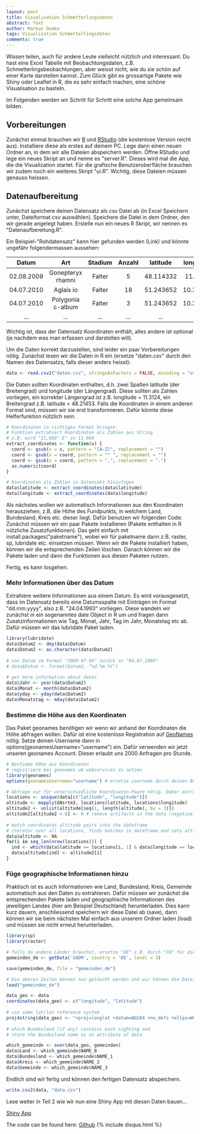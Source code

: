 ```yaml
---
layout: post
title: Visualisation Schmetterlingsdaten
abstract: Text
author: Markus Dumke
tags: Visualisation Schmetterlingsdaten
comments: true
---
```


Wissen teilen, auch für andere Leute vielleicht nützlich und interessant.
Du hast eine Excel Tabelle mit Beobachtungsdaten, z.B. Schmetterlingsbeobachtungen, aber weisst nicht, wie du sie schön auf einer Karte darstellen kannst.
Zum Glück gibt es grossartige Pakete wie Shiny oder Leaflet in R, die es sehr einfach machen, eine schöne Visualisation zu basteln.

Im Folgenden werden wir Schritt für Schritt eine solche App gemeinsam bilden.

## Vorbereitungen
Zunächst einmal brauchen wir <a href="https://cran.r-project.org/bin/windows/base/" target="_blank">R</a> und <a href="https://www.rstudio.com/products/rstudio/download/" target="_blank">RStudio</a> (die kostenlose Version reicht aus). 
Installiere diese als erstes auf deinem PC. Lege dann einen neuen Ordner an, in dem wir alle Dateien abspeichern werden. 
Öffne RStudio und lege ein neues Skript an und nenne es "server.R". Dieses wird mal die App, die die Visualization startet. 
Für die grafische Benutzeroberfläche brauchen wir zudem noch ein weiteres Skript "ui.R". Wichtig, diese Dateien müssen genauso heissen.

## Datenaufbereitung
Zunächst speichere deinen Datensatz als csv Datei ab (in Excel Speichern unter, Dateiformat csv auswählen). 
Speichere die Datei in dem Ordner, den wir gerade angelegt haben. Erstelle nun ein neues R Skript, wir nennen es "Datenaufbereitung.R".

Ein Beispiel-"Rohdatensatz" kann hier gefunden werden (Link)
und könnte ungefähr folgendermassen aussehen:

| Datum      | Art                 | Stadium   | Anzahl | latitude   |longitude |
| :--------: | :-----------------: | :--------:| :-----:| :-----:    | :-----: |
| 02.08.2009 | Gonepteryx rhamni   | Falter    |    5   | 48.114332  |11.1566|
| 04.07.2010 | Aglais io           | Falter    | 18     | 51.243652  | 10.35251|
| 04.07.2010 | Polygonia c-album   | Falter    | 3      | 51.243652  | 10.35251|
| ...        | ...                 | ...       | ...    |    ...     | ...|

Wichtig ist, dass der Datensatz Koordinaten enthält, alles andere ist optional (je nachdem was man erfassen und darstellen will).

Um die Daten korrekt darzustellen, sind leider ein paar Vorbereitungen nötig. Zunächst lesen wir die Daten in R ein (ersetze "daten.csv" durch den Namen des Datensatzs, falls dieser anders heisst):

```r
data <- read.csv2("daten.csv", stringsAsFactors = FALSE, encoding = "utf8")
```

Die Daten sollten Koordinaten enthalten, d.h. zwei Spalten latitude (der Breitengrad) und longitude (der Längengrad). 
Diese sollten als Zahlen vorliegen, ein korrekter Längengrad ist z.B. longitude = 11.3124, ein Breitengrad z.B. latitude = 48.21453.
Falls die Koordinaten in einem anderen Format sind, müssen wir sie erst transformieren. Dafür könnte diese Helferfunktion nützlich sein:

```r
# Koordinaten in richtiges Format bringen
# Funktion extrahiert Koordinaten als Zahlen aus String
# z.B. wird "11,069° E" zu 11.069
extract_coordinates <- function(x) {
  coord <- gsub(x = x, pattern = "[A-Z]", replacement = "")
  coord <- gsub(x = coord, pattern = "° ", replacement = "")
  coord <- gsub(x = coord, pattern = ",", replacement = ".")
  as.numeric(coord)
}

# Koordinaten als Zahlen in Datensatz hinzufügen
data$latitude <- extract_coordinates(data$latitude)
data$longitude <- extract_coordinates(data$longitude)
```

Als nächstes wollen wir automatisch Informationen aus den Koordinaten herausziehen, z.B. die Höhe des Fundpunkts, in welchem Land, Bundesland, Kreis etc. dieser liegt.
Dafür benutzen wir folgenden Code: Zunächst müssen wir ein paar Pakete installieren (Pakete enthalten in R nützliche Zusatzfunktionen). 
Das geht einfach mit install.packages("paketname"), wobei wir für paketname dann z.B. raster, sp, lubridate etc. einsetzen müssen.
Wenn wir die Pakete installiert haben, können wir die entsprechenden Zeilen löschen. Danach können wir die Pakete laden und dann die Funktionen aus diesen Paketen nutzen.

Fertig, es kann losgehen.

### Mehr Informationen über das Datum
Extrahiere weitere Informationen aus einem Datum. Es wird vorausgesetzt, dass im Datensatz bereits eine Datumsspalte mit Einträgen im Format "dd.mm.yyyy", also z.B. "24.04.1993" vorliegen.
Diese wandeln wir zunächst in ein sogenanntes date Object in R um und fragen dann Zusatzinformationen wie Tag, Monat, Jahr, Tag im Jahr, Monatstag etc ab. 
Dafür müssen wir das lubridate Paket laden.

```r
library(lubridate)
data$Datum2 <- dmy(data$Datum)
data$Datum2 <- as.character(data$Datum2)
  
# von Datum im Format "2009-07-04" zurück zu "04.07.2009"
# data$Datum <- format(Datum2, "%d.%m.%Y")
  
# get more information about dates
data$Jahr <- year(data$Datum2)
data$Monat <- month(data$Datum2)
data$yday <- yday(data$Datum2)
data$Monatstag <- mday(data$Datum2)
```

### Bestimme die Höhe aus den Koordinaten
Das Paket geonames benötigen wir wenn wir anhand der Koordinaten die Höhe abfragen wollen. 
Dafür ist eine kostenlose Registration auf 
<a href="http://www.geonames.org/login" target="_blank">GeoNames</a> nötig. Setze deinen Username dann in options(geonamesUsername="username") ein.
Dafür verwenden wir jetzt unseren geonames Account. Dieser erlaubt uns 2000 Anfragen pro Stunde.

```r
# Bestimme Höhe aus Koordinaten
# registriere bei geonames um webservices zu nutzen
library(geonames) 
options(geonamesUsername="username") # ersetze username durch deinen Benutzernamen.

# Abfrage nur für unterschiedliche Koordinaten-Paare nötig. Daher extrahieren wir zunächst alle einzigartigen (latitude, longitude)-Paare.
locations <- unique(data[c("latitude", "longitude")])
altitude <- mapply(GNsrtm3, locations$latitude, locations$longitude)
altitude2 <- unlist(altitude[seq(1, length(altitude), by = 3)])
altitude2[altitude2 < 0] <- 0 # remove artifacts in the data (negative altitude)
  
# match coordinates altitude pairs into the dataframe
# iterator over all locations, finds matches in dataframe and sets altitude to the corresponding value
data$altitude <- NA
for(i in seq_len(nrow(locations))) {
  ind <- which(data$latitude == locations[i, 1] & data$longitude == locations[i, 2])
  data$altitude[ind] <- altitude2[i]
}
```

### Füge geographische Informationen hinzu
Praktisch ist es auch Informationen wie Land, Bundesland, Kreis, Gemeinde automatisch aus den Daten zu extrahieren. Dafür müssen wir zunächst die entsprechenden Pakete laden und geographische Informationen des jeweiligen Landes (hier am Beispiel Deutschland) herunterladen. Dies kann kurz dauern, anschliessend speichern wir diese Datei ab (save), dann können wir sie beim nächsten Mal einfach aus unserem Ordner laden  (load) und müssen sie nicht erneut herunterladen.

```r
library(sp)
library(raster)

# falls du andere Länder brauchst, ersetze "DE" z.B. durch "CH" für die Schweiz oder "AUT" für Österreich.
gemeinden_de <- getData('GADM', country = 'DE', level = 3)

save(gemeinden_de, file = "gemeinden_de")

# Die oberen Zeilen können nun gelöscht werden und wir können die Datei mit load laden.
load("gemeinden_de")
```


```r
data_geo <- data
coordinates(data_geo) <- c("longitude", "latitude")
  
# use same lat/lon reference system
proj4string(data_geo) <- "+proj=longlat +datum=WGS84 +no_defs +ellps=WGS84 +towgs84=0,0,0"
  
# which Bundesland (if any) contains each sighting and
# store the Bundesland name as an attribute of data

which_gemeinde <- over(data_geo, gemeinden)
data$Land <- which_gemeinde$NAME_0
data$Bundesland <- which_gemeinde$NAME_1
data$Kreis <- which_gemeinde$NAME_2
data$Gemeinde <- which_gemeinde$NAME_3
```

Endlich sind wir fertig und können den fertigen Datensatz abspeichern.

```r
write.csv2(data, "data.csv")
```



Lese weiter in Teil 2 wie wir nun eine Shiny App mit diesen Daten bauen...


[Shiny App](https://github.com/markdumke/lepivis)



The code can be found here: [Github](https://github.com/markdumke/lepivis)
{% include disqus.html %}
